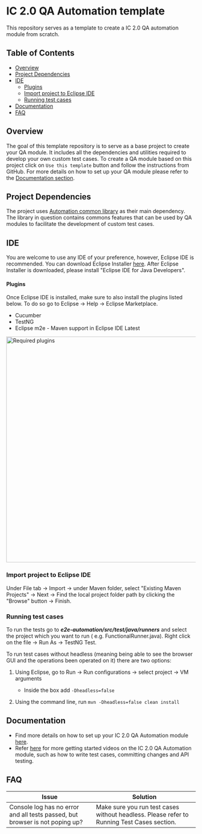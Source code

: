 # IC 2.0 QA Automation template
This repository serves as a template to create a IC 2.0 QA automation module from scratch.

## Table of Contents
  - [Overview](#overview)
  - [Project Dependencies](#project-dependencies)
  - [IDE](#ide)
      - [Plugins](#plugins)
    - [Import project to Eclipse IDE](#import-project-to-eclipse-ide)
    - [Running test cases](#running-test-cases)
  - [Documentation](#documentation)
  - [FAQ](#faq)


## Overview
The goal of this template repository is to serve as a base project to create your QA module. It includes all the dependencies and utilities required to develop your own custom test cases.
To create a QA module based on this project click on `Use this template` button and follow the instructions from GitHub. For more details on how to set up your QA module please refer to the [Documentation section](#documentation).

## Project Dependencies
The project uses [Automation common library](https://github.com/HayGroup/ic_platform_qa_automation_common_library) as their main dependency. The library in question contains commons features that can be used by QA modules to facilitate the development of custom test cases.

## IDE
You are welcome to use any IDE of your preference, however, Eclipse IDE is recommended. You can download Eclipse Installer [here](https://www.eclipse.org/downloads/). After Eclipse Installer is downloaded, please install "Eclipse IDE for Java Developers". 


#### Plugins
Once Eclipse IDE is installed, make sure to also install the plugins listed below. To do so go to Eclipse -> Help -> Eclipse Marketplace.
- Cucumber
- TestNG
- Eclipse m2e - Maven support in Eclipse IDE Latest

<img src="https://user-images.githubusercontent.com/48956806/137987444-023fe727-3acb-4fcc-8f7f-bdfb17a26cdb.png" alt="Required plugins" width="600"/>

### Import project to Eclipse IDE
Under File tab -> Import -> under Maven folder, select "Existing Maven Projects" -> Next -> Find the local project folder path by clicking the "Browse" button -> Finish.

### Running test cases
To run the tests go to ***e2e-automation/src/test/java/runners*** and select the project which you want to run ( e.g. FunctionalRunner.java). Right click on the file -> Run As -> TestNG Test.

To run test cases without headless (meaning being able to see the browser GUI and the operations been operated on it) there are two options:

1. Using Eclipse, go to Run -> Run configurations -> select project -> VM arguments
   - Inside the box add `-Dheadless=false`


2. Using the command line, run `mvn -Dheadless=false clean install`

## Documentation
- Find more details on how to set up your IC 2.0 QA Automation module [here](https://kornferry.atlassian.net/wiki/spaces/I2/pages/316735792/IC2.0+-+QA+Automation+Onboarding).
- Refer [here](https://kornferry.atlassian.net/wiki/spaces/ICQA/pages/143425698/Videos) for more getting started videos on the IC 2.0 QA Automation module, such as how to write test cases, committing changes and API testing.

## FAQ
| Issue 	| Solution 	|
|---	|---	|
| Console log has no error and all tests passed, but browser is not poping up? 	| Make sure you run test cases without headless. Please refer to Running Test Cases section. 	|
